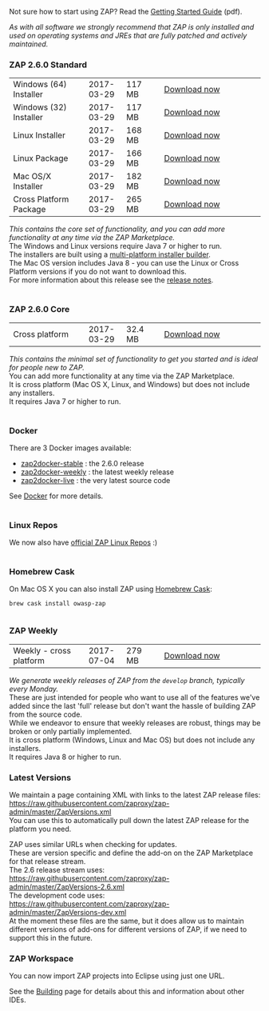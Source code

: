 Not sure how to start using ZAP? Read the [Getting Started Guide](https://github.com/zaproxy/zaproxy/releases/download/2.6.0/ZAPGettingStartedGuide-2.6.pdf) (pdf).

_As with all software we strongly recommend that ZAP is only installed and used on operating systems and JREs that are fully patched and actively maintained._

### ZAP 2.6.0 Standard

<table width='80%'>
<tr>
<td width='30%'>Windows (64) Installer</td><td width='15%'>2017-03-29</td><td width='15%'>117 MB</td><td><a href='https://github.com/zaproxy/zaproxy/releases/download/2.6.0/ZAP_2_6_0_windows.exe'>Download now</a></td>
</tr>
<tr>
<td width='30%'>Windows (32) Installer</td><td width='15%'>2017-03-29</td><td width='15%'>117 MB</td><td><a href='https://github.com/zaproxy/zaproxy/releases/download/2.6.0/ZAP_2_6_0_windows-x32.exe'>Download now</a></td>
</tr>
<tr>
<td width='30%'>Linux Installer</td><td width='15%'>2017-03-29</td><td width='15%'>168 MB</td><td><a href='https://github.com/zaproxy/zaproxy/releases/download/2.6.0/ZAP_2_6_0_unix.sh'>Download now</a></td>
</tr>
<tr>
<td width='30%'>Linux Package</td><td width='15%'>2017-03-29</td><td width='15%'>166 MB</td><td><a href='https://github.com/zaproxy/zaproxy/releases/download/2.6.0/ZAP_2.6.0_Linux.tar.gz'>Download now</a></td>
</tr>
<tr>
<td width='30%'>Mac OS/X Installer</td><td width='15%'>2017-03-29</td><td width='15%'>182 MB</td><td><a href='https://github.com/zaproxy/zaproxy/releases/download/2.6.0/ZAP_2_6_0_macos.dmg'>Download now</a></td>
</tr>
<tr>
<td width='30%'>Cross Platform Package</td><td width='15%'>2017-03-29</td><td width='15%'>265 MB</td><td><a href='https://github.com/zaproxy/zaproxy/releases/download/2.6.0/ZAP_2.6.0_Crossplatform.zip'>Download now</a></td>
</tr>

</table>

_This contains the core set of functionality, and you can add more functionality at any time via the ZAP Marketplace._<br>
The Windows and Linux versions require Java 7 or higher to run.<br>
The installers are built using a <a href='https://www.ej-technologies.com/products/install4j/overview.html'>multi-platform installer builder</a>.<br>
The Mac OS version includes Java 8 - you can use the Linux or Cross Platform versions if you do not want to download this.<br>
For more information about this release see the <a href='https://github.com/zaproxy/zap-core-help/wiki/HelpReleases2_6_0'>release notes</a>.<br>
<br>
<h3>ZAP 2.6.0 Core</h3>

<table width='80%'>
<tr>
<td width='30%'>Cross platform</td><td width='15%'>2017-03-29</td><td width='15%'>32.4 MB</td><td><a href='https://github.com/zaproxy/zaproxy/releases/download/2.6.0/ZAP_2.6.0_Core.tar.gz'>Download now</a></td>
</tr>
</table>

<i>This contains the minimal set of functionality to get you started and is ideal for people new to ZAP.</i><br>
You can add more functionality at any time via the ZAP Marketplace.<br>
It is cross platform (Mac OS X, Linux, and Windows) but does not include any installers.<br>
It requires Java 7 or higher to run.<br>
<br>
<h3>Docker</h3>

There are 3 Docker images available:<br>
<ul><li><a href='https://registry.hub.docker.com/u/owasp/zap2docker-stable/'>zap2docker-stable</a> : the 2.6.0 release<br>
</li><li><a href='https://registry.hub.docker.com/u/owasp/zap2docker-weekly/'>zap2docker-weekly</a> : the latest weekly release</li>
</li><li><a href='https://registry.hub.docker.com/u/owasp/zap2docker-live/'>zap2docker-live</a> : the very latest source code</li></ul>

See <a href='Docker'>Docker</a> for more details.<br>
<br>
<h3>Linux Repos</h3>
We now also have <a href='https://software.opensuse.org/download.html?project=home%3Acabelo&package=owasp-zap'>official ZAP Linux Repos</a> :)<br>
<br>
<h3>Homebrew Cask</h3>
On Mac OS X you can also install ZAP using <a href='http://caskroom.io/'>Homebrew Cask</a>:<br>
<pre><code>brew cask install owasp-zap<br>
</code></pre>

<h3>ZAP Weekly</h3>

<table width='80%'>
<tr>
<td width='30%'>Weekly - cross platform</td><td width='15%'>2017-07-04</td><td width='15%'>279 MB</td><td><a href='https://github.com/zaproxy/zaproxy/releases/download/w2017-07-04/ZAP_WEEKLY_D-2017-07-04.zip'>Download now</a></td>
</tr>
</table>

<i>We generate weekly releases of ZAP from the `develop` branch, typically every Monday.</i><br>
These are just intended for people who want to use all of the features we've added since the last 'full' release but don't want the hassle of building ZAP from the source code.<br>
While we endeavor to ensure that weekly releases are robust, things may be broken or only partially implemented.<br>
It is cross platform (Windows, Linux and Mac OS) but does not include any installers.<br>
It requires Java 8 or higher to run.<br>

<h3>Latest Versions</h3>

We maintain a page containing XML with links to the latest ZAP release files: https://raw.githubusercontent.com/zaproxy/zap-admin/master/ZapVersions.xml<br>
You can use this to automatically pull down the latest ZAP release for the platform you need.

ZAP uses similar URLs when checking for updates.<br>
These are version specific and define the add-on on the ZAP Marketplace for that release stream.<br>
The 2.6 release stream uses: https://raw.githubusercontent.com/zaproxy/zap-admin/master/ZapVersions-2.6.xml<br>
The development code uses: https://raw.githubusercontent.com/zaproxy/zap-admin/master/ZapVersions-dev.xml<br>
At the moment these files are the same, but it does allow us to maintain different versions of add-ons for different versions of ZAP, if we need to support this in the future.

<h3>ZAP Workspace</h3>
You can now import ZAP projects into Eclipse using just one URL.

See the [Building](Building) page for details about this and information about other IDEs.